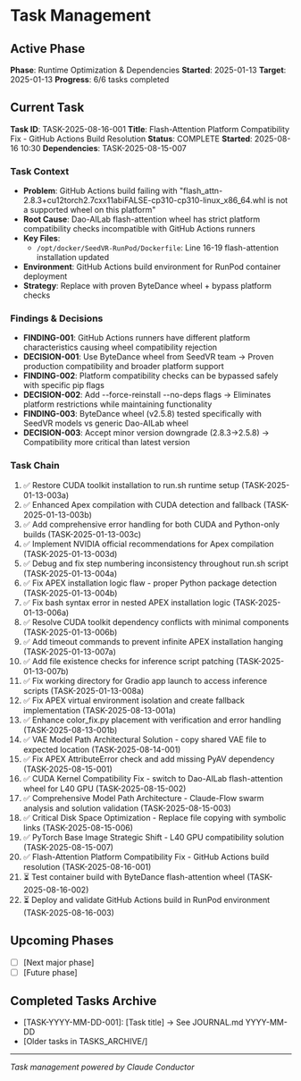 # Task Management

## Active Phase
**Phase**: Runtime Optimization & Dependencies
**Started**: 2025-01-13
**Target**: 2025-01-13
**Progress**: 6/6 tasks completed

## Current Task
**Task ID**: TASK-2025-08-16-001
**Title**: Flash-Attention Platform Compatibility Fix - GitHub Actions Build Resolution
**Status**: COMPLETE
**Started**: 2025-08-16 10:30
**Dependencies**: TASK-2025-08-15-007

### Task Context
<!-- Critical information needed to resume this task -->
- **Problem**: GitHub Actions build failing with "flash_attn-2.8.3+cu12torch2.7cxx11abiFALSE-cp310-cp310-linux_x86_64.whl is not a supported wheel on this platform"
- **Root Cause**: Dao-AILab flash-attention wheel has strict platform compatibility checks incompatible with GitHub Actions runners
- **Key Files**: 
  - `/opt/docker/SeedVR-RunPod/Dockerfile`: Line 16-19 flash-attention installation updated
- **Environment**: GitHub Actions build environment for RunPod container deployment
- **Strategy**: Replace with proven ByteDance wheel + bypass platform checks

### Findings & Decisions
- **FINDING-001**: GitHub Actions runners have different platform characteristics causing wheel compatibility rejection
- **DECISION-001**: Use ByteDance wheel from SeedVR team → Proven production compatibility and broader platform support
- **FINDING-002**: Platform compatibility checks can be bypassed safely with specific pip flags
- **DECISION-002**: Add --force-reinstall --no-deps flags → Eliminates platform restrictions while maintaining functionality
- **FINDING-003**: ByteDance wheel (v2.5.8) tested specifically with SeedVR models vs generic Dao-AILab wheel
- **DECISION-003**: Accept minor version downgrade (2.8.3→2.5.8) → Compatibility more critical than latest version
### Task Chain
1. ✅ Restore CUDA toolkit installation to run.sh runtime setup (TASK-2025-01-13-003a)
2. ✅ Enhanced Apex compilation with CUDA detection and fallback (TASK-2025-01-13-003b)
3. ✅ Add comprehensive error handling for both CUDA and Python-only builds (TASK-2025-01-13-003c)
4. ✅ Implement NVIDIA official recommendations for Apex compilation (TASK-2025-01-13-003d)
5. ✅ Debug and fix step numbering inconsistency throughout run.sh script (TASK-2025-01-13-004a)
6. ✅ Fix APEX installation logic flaw - proper Python package detection (TASK-2025-01-13-004b)
7. ✅ Fix bash syntax error in nested APEX installation logic (TASK-2025-01-13-006a)
8. ✅ Resolve CUDA toolkit dependency conflicts with minimal components (TASK-2025-01-13-006b)
9. ✅ Add timeout commands to prevent infinite APEX installation hanging (TASK-2025-01-13-007a)
10. ✅ Add file existence checks for inference script patching (TASK-2025-01-13-007b)
11. ✅ Fix working directory for Gradio app launch to access inference scripts (TASK-2025-01-13-008a)
12. ✅ Fix APEX virtual environment isolation and create fallback implementation (TASK-2025-08-13-001a)
13. ✅ Enhance color_fix.py placement with verification and error handling (TASK-2025-08-13-001b)
14. ✅ VAE Model Path Architectural Solution - copy shared VAE file to expected location (TASK-2025-08-14-001)
15. ✅ Fix APEX AttributeError check and add missing PyAV dependency (TASK-2025-08-15-001)
16. ✅ CUDA Kernel Compatibility Fix - switch to Dao-AILab flash-attention wheel for L40 GPU (TASK-2025-08-15-002)
17. ✅ Comprehensive Model Path Architecture - Claude-Flow swarm analysis and solution validation (TASK-2025-08-15-003)
18. ✅ Critical Disk Space Optimization - Replace file copying with symbolic links (TASK-2025-08-15-006)
19. ✅ PyTorch Base Image Strategic Shift - L40 GPU compatibility solution (TASK-2025-08-15-007)
20. ✅ Flash-Attention Platform Compatibility Fix - GitHub Actions build resolution (TASK-2025-08-16-001)
21. ⏳ Test container build with ByteDance flash-attention wheel (TASK-2025-08-16-002)
22. ⏳ Deploy and validate GitHub Actions build in RunPod environment (TASK-2025-08-16-003)

## Upcoming Phases
<!-- Future work not yet started -->
- [ ] [Next major phase]
- [ ] [Future phase]

## Completed Tasks Archive
<!-- Recent completions for quick reference -->
- [TASK-YYYY-MM-DD-001]: [Task title] → See JOURNAL.md YYYY-MM-DD
- [Older tasks in TASKS_ARCHIVE/]

---
*Task management powered by Claude Conductor*
